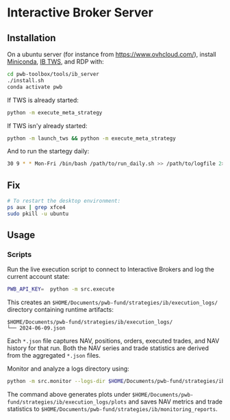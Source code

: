 # Interactive Broker Server

## Installation

On a ubuntu server (for instance from https://www.ovhcloud.com/), install [Miniconda](https://www.anaconda.com/), [IB TWS](https://www.interactivebrokers.com/), and RDP with:

```bash
cd pwb-toolbox/tools/ib_server
./install.sh
conda activate pwb
```

If TWS is already started:

```bash
python -m execute_meta_strategy
```

If TWS isn'y already started:

```bash
python -m launch_tws && python -m execute_meta_strategy
```

And to run the startegy daily:

```bash
30 9 * * Mon-Fri /bin/bash /path/to/run_daily.sh >> /path/to/logfile 2>&1
```


## Fix

```bash
# To restart the desktop environment:
ps aux | grep xfce4
sudo pkill -u ubuntu
```

## Usage

### Scripts

Run the live execution script to connect to Interactive Brokers and log the current account state:

```bash
PWB_API_KEY=  python -m src.execute
```

This creates an `$HOME/Documents/pwb-fund/strategies/ib/execution_logs/` directory
containing runtime artifacts:

```
$HOME/Documents/pwb-fund/strategies/ib/execution_logs/
└── 2024-06-09.json
```

Each `*.json` file captures NAV, positions, orders, executed trades, and NAV history for that run. Both the NAV series and trade statistics are derived from the aggregated `*.json` files.

Monitor and analyze a logs directory using:

```bash
python -m src.monitor --logs-dir $HOME/Documents/pwb-fund/strategies/ib/execution_logs
```

The command above generates plots under
`$HOME/Documents/pwb-fund/strategies/ib/execution_logs/plots` and saves NAV
metrics and trade statistics to
`$HOME/Documents/pwb-fund/strategies/ib/monitoring_reports`.

